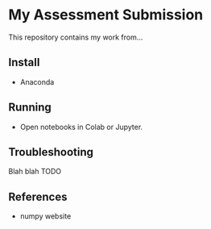 # My Assessment Submission
This repository contains my work from...

## Install

- Anaconda

## Running

- Open notebooks in Colab or Jupyter.

## Troubleshooting

Blah blah TODO

## References

- numpy website